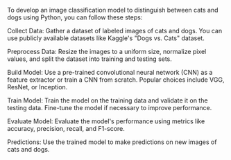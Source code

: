 To develop an image classification model to distinguish between cats and dogs using Python, you can follow these steps:

Collect Data: Gather a dataset of labeled images of cats and dogs. You can use publicly available datasets like Kaggle's "Dogs vs. Cats" dataset.

Preprocess Data: Resize the images to a uniform size, normalize pixel values, and split the dataset into training and testing sets.

Build Model: Use a pre-trained convolutional neural network (CNN) as a feature extractor or train a CNN from scratch. Popular choices include VGG, ResNet, or Inception.

Train Model: Train the model on the training data and validate it on the testing data. Fine-tune the model if necessary to improve performance.

Evaluate Model: Evaluate the model's performance using metrics like accuracy, precision, recall, and F1-score.

Predictions: Use the trained model to make predictions on new images of cats and dogs.
